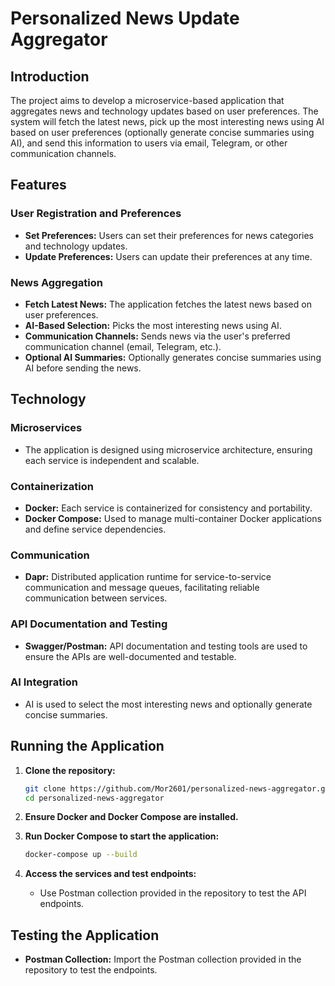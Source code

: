 
# Personalized News Update Aggregator

## Introduction

The project aims to develop a microservice-based application that aggregates news and technology updates based on user preferences. The system will fetch the latest news, pick up the most interesting news using AI based on user preferences (optionally generate concise summaries using AI), and send this information to users via email, Telegram, or other communication channels.

## Features

### User Registration and Preferences
- **Set Preferences:** Users can set their preferences for news categories and technology updates.
- **Update Preferences:** Users can update their preferences at any time.

### News Aggregation
- **Fetch Latest News:** The application fetches the latest news based on user preferences.
- **AI-Based Selection:** Picks the most interesting news using AI.
- **Communication Channels:** Sends news via the user's preferred communication channel (email, Telegram, etc.).
- **Optional AI Summaries:** Optionally generates concise summaries using AI before sending the news.

## Technology

### Microservices
- The application is designed using microservice architecture, ensuring each service is independent and scalable.

### Containerization
- **Docker:** Each service is containerized for consistency and portability.
- **Docker Compose:** Used to manage multi-container Docker applications and define service dependencies.

### Communication
- **Dapr:** Distributed application runtime for service-to-service communication and message queues, facilitating reliable communication between services.

### API Documentation and Testing
- **Swagger/Postman:** API documentation and testing tools are used to ensure the APIs are well-documented and testable.

### AI Integration
- AI is used to select the most interesting news and optionally generate concise summaries.

## Running the Application

1. **Clone the repository:**
   ```bash
   git clone https://github.com/Mor2601/personalized-news-aggregator.git
   cd personalized-news-aggregator
   ```

2. **Ensure Docker and Docker Compose are installed.**

3. **Run Docker Compose to start the application:**
   ```bash
   docker-compose up --build
   ```

4. **Access the services and test endpoints:**
   - Use Postman collection provided in the repository to test the API endpoints.

## Testing the Application


- **Postman Collection:** Import the Postman collection provided in the repository to test the endpoints.



